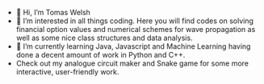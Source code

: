 - 👋 Hi, I’m Tomas Welsh
- 👀 I’m interested in all things coding. Here you will find codes on solving financial option values and numerical schemes for wave propagation as well as some nice class structures and data analysis.
- 🌱 I’m currently learning Java, Javascript and Machine Learning having done a decent amount of work in Python and C++.
- Check out my analogue circuit maker and Snake game for some more interactive, user-friendly work.
